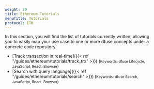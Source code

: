 ```yaml
---
weight: 20
title: Ethereum Tutorials
menuTitle: Tutorials
protocol: ETH
---
```


In this section, you will find the list of tutorials currently written, allowing you to easily map your use case to one or more dfuse concepts under a concrete code repository.

- [Track transaction in real-time]({{< ref "/guides/ethereum/tutorials/track_trx" >}}) (<small>Keywords: dfuse Lifecycle, JavaScript, React, Browser</small>)
- [Search with query language]({{< ref "/guides/ethereum/tutorials/search" >}}) (<small>Keywords: dfuse Search, JavaScript, React, Browser</small>)

<!--
    List of potential other tutorials we had:
      - List most recent transactions, and listen to new ones
      - Shine end-to-end application using React/TypeScript
      - Slack notification from on-chain events (Workers I think)
      - Reliably sync a database (cursors + navigating forks concepts)
-->
